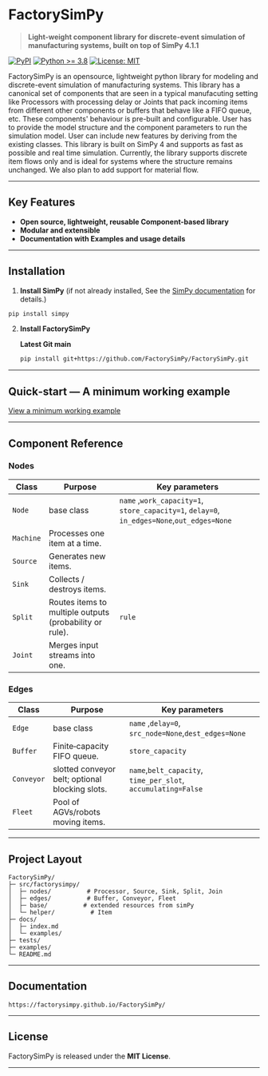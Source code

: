 
# FactorySimPy

> **Light-weight component library for discrete-event simulation of manufacturing systems, built on top of SimPy 4.1.1**

[![PyPI](https://img.shields.io/pypi/v/factorysimpy?color=informational)](https://pypi.org/project/factorysimpy/)
[![Python >= 3.8](https://img.shields.io/pypi/pyversions/factorysimpy)](https://pypi.org/project/factorysimpy/)
[![License: MIT](https://img.shields.io/badge/license-MIT-yellow.svg)](LICENSE)

FactorySimPy is an opensource, lightweight python library for modeling and discrete-event simulation of manufacturing systems. This library has a canonical set of components that are seen in a typical manufacuting setting like Processors with processing delay or Joints that pack incoming items from different other components or buffers that behave like a FIFO queue, etc. These components' behaviour is pre-built and configurable. User has to provide the model structure and the component parameters to run the simulation model. User can include new features by deriving from the existing classes. This library is built on SimPy 4 and supports as fast as possible and real time simulation.
Currently, the library supports discrete item flows only and is ideal for systems where the structure remains unchanged. We also plan to add support for material flow.

---

## Key Features
* **Open source, lightweight, reusable Component-based library** 
* **Modular and extensible** 
* **Documentation with Examples and usage details** 



---

## Installation
 
 1. **Install SimPy** (if not already installed, See the [SimPy documentation](https://simpy.readthedocs.io/en/4.1.1/) for details.)

   ```bash
   pip install simpy
   ```
 

2. **Install FactorySimPy**

   <!--- **PyPI (recommended)**
   ```bash
   pip install factorysimpy
   ``` --->

   **Latest Git main**
   ```bash
   pip install git+https://github.com/FactorySimPy/FactorySimPy.git
   ```

---

## Quick‑start — A minimum working example

[View a minimum working example](examples/quick_start.py)



---

## Component Reference

### Nodes 
| Class | Purpose | Key parameters |
|-------|---------|----------------|
| `Node`   | base class | `name` ,`work_capacity=1`, `store_capacity=1`, `delay=0`, `in_edges=None`,`out_edges=None`  |
| `Machine` | Processes one item at a time. 
| `Source`  | Generates new items. 
| `Sink`    | Collects / destroys items.
| `Split`   | Routes items to multiple outputs (probability or rule). | `rule` |
| `Joint`    | Merges input streams into one. 


### Edges 
| Class | Purpose | Key parameters |
|-------|---------|----------------|
| `Edge`   | base class | `name` ,`delay=0`, `src_node=None`,`dest_edges=None`  |
| `Buffer`  | Finite‑capacity FIFO queue. | `store_capacity`|
| `Conveyor` | slotted conveyor belt; optional blocking slots. | `name`,`belt_capacity`, `time_per_slot`, `accumulating=False` |
| `Fleet` | Pool of AGVs/robots moving items. | 


---

## Project Layout
```
FactorySimPy/
├─ src/factorysimpy/
│  ├─ nodes/          # Processor, Source, Sink, Split, Join
│  ├─ edges/          # Buffer, Conveyor, Fleet
│  ├─ base/          # extended resources from simPy
│  └─ helper/          # Item
├─ docs/
│  ├─ index.md
│  └─ examples/
├─ tests/
├─ examples/
└─ README.md
```
---

## Documentation



```
https://factorysimpy.github.io/FactorySimPy/
```


---


## License

FactorySimPy is released under the **MIT License**.

---


